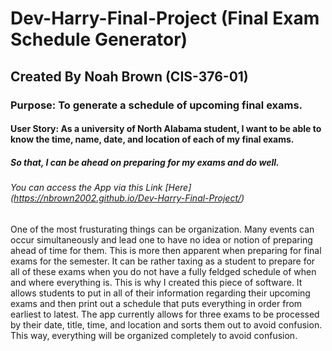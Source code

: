#   Dev-Harry-Final-Project (Final Exam Schedule Generator) 
## Created By Noah Brown (CIS-376-01)
###  Purpose: To generate a schedule of upcoming final exams.
#### User Story: As a university of North Alabama student, I want to be able to know the time, name, date, and location of each of my final exams. 
##### So that, I can be ahead on preparing for my exams and do well. 
###### You can access the App via this Link [Here] (https://nbrown2002.github.io/Dev-Harry-Final-Project/) 

One of the most frusturating things can be organization. Many events can occur simultaneously and lead one to have no idea or notion of preparing ahead of time for them. 
This is more then apparent when preparing for final exams for the semester. It can be rather taxing as a student to prepare for all of these exams when you do not have a 
fully feldged schedule of when and where everything is. This is why I created this piece of software. It allows students to put in all of their information regarding their upcoming 
exams and then print out a schedule that puts everything in order from earliest to latest. The app currently allows for three exams to be processed by their date, title, time, and location
and sorts them out to avoid confusion. This way, everything will be organized completely to avoid confusion. 
